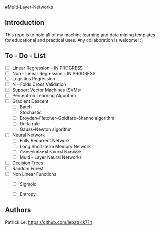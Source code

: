 #Multi-Layer-Networks

Introduction
------------
This repo is to hold all of my machine learning and data mining templates for educational and practical uses. Any collaboration is welcome! :)


To - Do - List
------------
- [ ] Linear Regression - IN PROGRESS
- [ ] Non - Linear Regression - IN PROGRESS
- [ ] Logistics Regression
- [ ] N - Folds Cross Validation 
- [ ] Support Vector Machines (SVMs)
- [ ] Perceptron Learning Algorithm 
- [ ] Gradient Descent  
	- [ ] Batch 
	- [ ] Stochastic
	- [ ] Broyden–Fletcher–Goldfarb–Shanno algorithm
	- [ ] Delta rule
	- [ ] Gauss–Newton algorithm
- [ ] Neural Network
	- [ ] Fully Recurrent Network
	- [ ] Long Short-term Memory Network
	- [ ] Convolutional Neural Network
	- [ ] Multi - Layer Neural Networks
- [ ] Decision Trees 
- [ ] Random Forest 
- [ ] Non Linear Functions 
	- [ ] Sigmoid 
	- [ ] Entropy


Authors
------------
Patrick Le: https://github.com/lepatrick714
